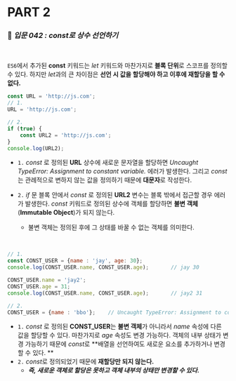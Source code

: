 # PART 2

###  :pencil: ***입문 042 :  const로 상수 선언하기***

<br>

`ES6`에서 추가된 **const** 키워드는 *let* 키워드와 마찬가지로 **블록 단위**로 스코프를 정의할 수 있다. 하지만 *let*과의 큰 차이점은 **선언 시 값을 할당해야 하고 이후에 재할당을 할 수 없다.**

```javascript
const URL = 'http://js.com';
// 1.
URL = 'http://js.com';

// 2.
if (true) {
    const URL2 = 'http://js.com';
}
console.log(URL2);
```

- `1.` *const* 로 정의된 **URL** 상수에 새로운 문자열을 할당하면 *Uncaught TypeError: Assignment to constant variable.* 에러가 발생한다.
  그리고 *const*는 관례적으로 변하지 않는 값을 정의하기 때문에 **대문자**로 작성한다.

- `2.` *if* 문 블록 안에서 *const* 로 정의된 **URL2** 변수는 블록 밖에서 접근할 경우 에러가 발생한다.
  *const* 키워드로 정의된 상수에 객체를 할당하면 **불변 객체** (**Immutable Object**)가 되지 않는다. 
  - 불변 객체는 정의된 후에 그 상태를 바꿀 수 없는 객체를 의미한다.

<br>

```javascript
// 1.
const CONST_USER = {name : 'jay', age: 30};
console.log(CONST_USER.name, CONST_USER.age);		// jay 30

CONST_USER.name = 'jay2';
CONST_USER.age = 31;
console.log(CONST_USER.name, CONST_USER.age);		// jay2 31

// 2.
CONST_USER = {name : 'bbo'};	// Uncaught TypeError: Assignment to constant variable.
```

- `1.` *const* 로 정의된 **CONST_USER**는 **불변 객체**가 아니라서 *name* 속성에 다른 값을 할당할 수 있다. 마찬가지로 *age* 속성도 변경 가능하다. 
  객체의 내부 상태가 변경 가능하기 때문에 *const*로 **배열을 선언하여도 새로운 요소를 추가하거나 변경할 수 있다. **
- `2.` *const*로 정의되었기 때문에 **재할당만 되지 않는다.**
  - ***즉, 새로운 객체로 할당은 못하고 객체 내부의 상태만 변경할 수 있다.***


